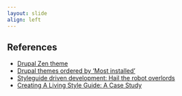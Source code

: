```yaml
---
layout: slide
align: left
---
```

## References

- [Drupal Zen theme](https://www.drupal.org/project/zen)
- [Drupal themes ordered by ‘Most installed’](https://www.drupal.org/project/project_theme)
- [Styleguide driven development: Hail the robot overlords](https://www.youtube.com/watch?v=y5coJloNutU)
- [Creating A Living Style Guide: A Case Study](https://www.smashingmagazine.com/2016/05/creating-a-living-style-guide-case-study/)


